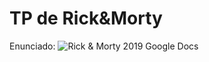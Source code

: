 # TP de Rick&Morty

Enunciado: ![Rick & Morty 2019 Google Docs](https://docs.google.com/document/d/1YPZMyKI4fFij22QM8QfbDU8pfV78bP7vesl2__HIj64/edit)
